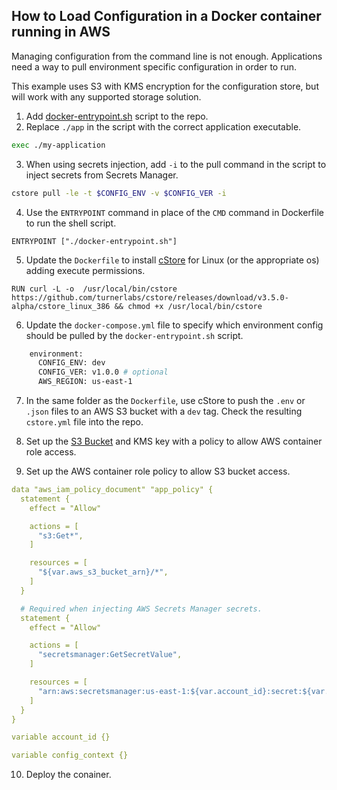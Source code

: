 ## How to Load Configuration in a Docker container running in AWS ##

Managing configuration from the command line is not enough. Applications need a way to pull environment specific configuration in order to run. 

This example uses S3 with KMS encryption for the configuration store, but will work with any supported storage solution.

1. Add [docker-entrypoint.sh](../examples/docker-entrypoint-env.sh) script to the repo. 
2. Replace `./app` in the script with the correct application executable. 
```bash
exec ./my-application
```
3. When using secrets injection, add `-i` to the pull command in the script to inject secrets from Secrets Manager.
```bash
cstore pull -le -t $CONFIG_ENV -v $CONFIG_VER -i
```

4. Use the `ENTRYPOINT` command in place of the `CMD` command in Dockerfile to run the shell script. 
```docker
ENTRYPOINT ["./docker-entrypoint.sh"]
```
5. Update the `Dockerfile` to install [cStore](https://github.com/turnerlabs/cstore/releases/download/v3.5.0-alpha/cstore_linux_amd64) for Linux (or the appropriate os) adding execute permissions.
```docker
RUN curl -L -o  /usr/local/bin/cstore https://github.com/turnerlabs/cstore/releases/download/v3.5.0-alpha/cstore_linux_386 && chmod +x /usr/local/bin/cstore
```
6. Update the `docker-compose.yml` file to specify which environment config should be pulled by the `docker-entrypoint.sh` script.    
```bash
    environment:
      CONFIG_ENV: dev
      CONFIG_VER: v1.0.0 # optional
      AWS_REGION: us-east-1
```
7. In the same folder as the `Dockerfile`, use cStore to push the `.env` or `.json` files to an AWS S3 bucket with a `dev` tag. Check the resulting `cstore.yml` file into the repo.
8. Set up the [S3 Bucket](S3.md) and KMS key with a policy to allow AWS container role access.

9. Set up the AWS container role policy to allow S3 bucket access.
```yml
data "aws_iam_policy_document" "app_policy" {
  statement {
    effect = "Allow"

    actions = [
      "s3:Get*",
    ]

    resources = [
      "${var.aws_s3_bucket_arn}/*",
    ]
  }

  # Required when injecting AWS Secrets Manager secrets.
  statement {
    effect = "Allow"

    actions = [
      "secretsmanager:GetSecretValue",
    ]

    resources = [
      "arn:aws:secretsmanager:us-east-1:${var.account_id}:secret:${var.config_context}/*",
    ]
  }
}

variable account_id {}

variable config_context {}
```

10. Deploy the conainer.